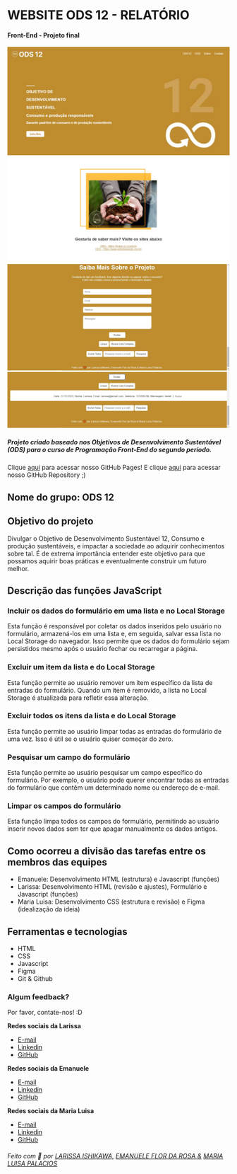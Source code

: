 # WEBSITE ODS 12 - RELATÓRIO
#### Front-End - Projeto final 


![preview](imagens/preview1.jpg)
![preview](imagens/preview2.jpg)
![preview](imagens/preview3.jpg)
![preview](imagens/preview4.jpg)


##### Projeto criado baseado nos Objetivos de Desenvolvimento Sustentável (ODS) para o curso de Programação Front-End do segundo período.

Clique [aqui](https://larissaiishikawa.github.io/ods12-2/) para acessar nosso GitHub Pages!
E clique [aqui](https://github.com/larissaiishikawa/ods12-2) para acessar nosso GitHub Repository ;)

## Nome do grupo: ODS 12

## Objetivo do projeto
Divulgar o Objetivo de Desenvolvimento Sustentável 12, Consumo e produção sustentáveis, e impactar a sociedade ao adquirir conhecimentos sobre tal. É de extrema importância entender este objetivo para que possamos aquirir boas práticas e eventualmente construir um futuro melhor. 

## Descrição das funções JavaScript
### Incluir os dados do formulário em uma lista e no Local Storage
Esta função é responsável por coletar os dados inseridos pelo usuário no formulário, armazená-los em uma lista e, em seguida, salvar essa lista no Local Storage do navegador. Isso permite que os dados do formulário sejam persistidos mesmo após o usuário fechar ou recarregar a página.

### Excluir um item da lista e do Local Storage
Esta função permite ao usuário remover um item específico da lista de entradas do formulário. Quando um item é removido, a lista no Local Storage é atualizada para refletir essa alteração.

### Excluir todos os itens da lista e do Local Storage
Esta função permite ao usuário limpar todas as entradas do formulário de uma vez. Isso é útil se o usuário quiser começar do zero.

### Pesquisar um campo do formulário
Esta função permite ao usuário pesquisar um campo específico do formulário. Por exemplo, o usuário pode querer encontrar todas as entradas do formulário que contêm um determinado nome ou endereço de e-mail.

### Limpar os campos do formulário
Esta função limpa todos os campos do formulário, permitindo ao usuário inserir novos dados sem ter que apagar manualmente os dados antigos.

## Como ocorreu a divisão das tarefas entre os membros das equipes
- Emanuele: Desenvolvimento HTML (estrutura) e Javascript (funções)
- Larissa: Desenvolvimento HTML (revisão e ajustes), Formulário e Javascript (funções)
- Maria Luisa: Desenvolvimento CSS (estrutura e revisão) e Figma (idealização da ideia)

## Ferramentas e tecnologias
- HTML
- CSS
- Javascript
- Figma
- Git & Github

### Algum feedback?
Por favor, contate-nos! :D

**Redes sociais da Larissa**
- [E-mail](mailto:l.ishikawacunha@gmail.com)
- [Linkedin](https://www.linkedin.com/in/larissaishikawacunha/)
- [GitHub](https://github.com/larissaiishikawa)  

**Redes sociais da Emanuele**
- [E-mail](mailto:l.ishikawa@cunha)
- [Linkedin](https://www.linkedin.com/in/emanuele-flor-da-rosa-558762270/)
- [GitHub](https://github.com/emanueleflor) 

**Redes sociais da Maria Luisa**
- [E-mail](mailto:marialuisappalacios@gmail.com)
- [Linkedin](https://www.linkedin.com/in/maria-lu%C3%ADsa-pal%C3%A1cios-9858a2247/)
- [GitHub](https://github.com/MisaneDev) 
  

###### Feito com 🤍 por [LARISSA ISHIKAWA,](https://github.com/larissaiishikawa) [EMANUELE FLOR DA ROSA &](https://github.com/emanueleflor) [MARIA LUISA PALACIOS](https://github.com/MisaneDev)
